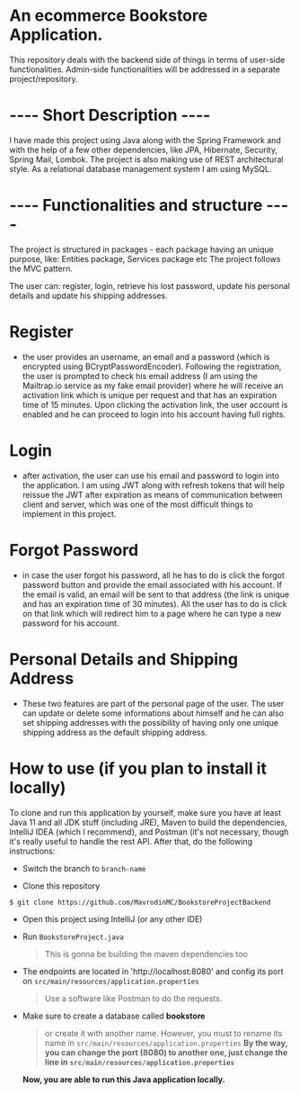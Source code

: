 
# An ecommerce Bookstore Application.

This repository deals with the backend side of things in terms of user-side functionalities.
Admin-side functionalities will be addressed in a separate project/repository.

# ---- Short Description ----

I have made this project using Java along with the Spring Framework and with the help of a few other dependencies, like JPA, Hibernate, Security, Spring Mail, Lombok.
The project is also making use of REST architectural style. 
As a relational database management system I am using MySQL. 

# ---- Functionalities and structure ----

The project is structured in packages - each package having an unique purpose, like: Entities package, Services package etc
The project follows the MVC pattern.

The user can: register, login, retrieve his lost password, update his personal details and update his shipping addresses.

# Register 
- the user provides an username, an email and a password (which is encrypted using BCryptPasswordEncoder). Following the registration, the user is prompted to check his email address (I am using the Mailtrap.io service as my fake email provider) where he will receive an activation link which is unique per request and that has an expiration time of 15 minutes. Upon clicking the activation link, the user account is enabled and he can proceed to login into his account having full rights.

# Login
- after activation, the user can use his email and password to login into the application. I am using JWT along with refresh tokens that will help reissue the JWT after expiration as means of communication between client and server, which was one of the most difficult things to implement in this project.

# Forgot Password 
- in case the user forgot his password, all he has to do is click the forgot password button and provide the email associated with his account. If the email is valid, an email will be sent to that address (the link is unique and has an expiration time of 30 minutes). All the user has to do is click on that link which will redirect him to a page where he can type a new password for his account.

# Personal Details and Shipping Address
- These two features are part of the personal page of the user. The user can update or delete some informations about himself and he can also set shipping addresses with the possibility of having only one unique shipping address as the default shipping address. 

# How to use (if you plan to install it locally)

To clone and run this application by yourself, make sure you have at least Java 11 and all JDK stuff (including JRE), Maven to build the dependencies,
IntelliJ IDEA (which I recommend), and Postman (it's not necessary, though it's really useful to handle the rest API. After that, do the following instructions: 

- Switch the branch to ```branch-name```

- Clone this repository
```bash
$ git clone https://github.com/MavrodinMC/BookstoreProjectBackend
```
- Open this project using IntelliJ (or any other IDE)

- Run ```BookstoreProject.java```
  > This is gonna be building the maven dependencies too
- The endpoints are located in 'http://localhost:8080' and config its port on ```src/main/resources/application.properties```
  > Use a software like Postman to do the requests. 
  
- Make sure to create a database called **bookstore** 
  > or create it with another name. However, you must to rename its name in ```src/main/resources/application.properties```
 **By the way, you can change the port (8080) to another one, just change the line in ```src/main/resources/application.properties```**

  **Now, you are able to run this Java application locally.** 




